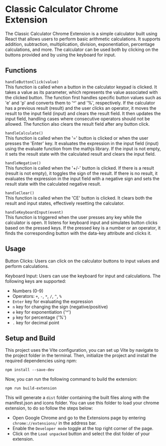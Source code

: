 # Classic Calculator Chrome Extension

The Classic Calculator Chrome Extension is a simple calculator built using React that allows users to perform basic arithmetic calculations. It supports addition, subtraction, multiplication, division, exponentiation, percentage calculations, and more. The calculator can be used both by clicking on the buttons provided and by using the keyboard for input.

## Functions

`handleButtonClick(value)`<br>
This function is called when a button in the calculator keypad is clicked. It takes a value as its parameter, which represents the value associated with the clicked button. The function first handles specific button values such as 'e' and 'p' and converts them to '^' and '%', respectively. If the calculator has a previous result (result) and the user clicks an operator, it moves the result to the input field (input) and clears the result field. It then updates the input field, handling cases where consecutive operators should not be allowed. The function also clears the result field after any button click.

`handleCalculate()`<br/>
This function is called when the '=' button is clicked or when the user presses the 'Enter' key. It evaluates the expression in the input field (input) using the evaluate function from the mathjs library. If the input is not empty, it sets the result state with the calculated result and clears the input field.

`handleNegative()`<br/>
This function is called when the '+/-' button is clicked. If there is a result (result is not empty), it toggles the sign of the result. If there is no result, it evaluates the expression in the input field with a negative sign and sets the result state with the calculated negative result.

`handleClear()`<br/>
This function is called when the 'CE' button is clicked. It clears both the result and input states, effectively resetting the calculator.

`handleKeyboardInput(event)`<br/>
This function is triggered when the user presses any key while the calculator is open. It listens for keyboard input and simulates button clicks based on the pressed keys. If the pressed key is a number or an operator, it finds the corresponding button with the data-key attribute and clicks it.

## Usage

Button Clicks: Users can click on the calculator buttons to input values and perform calculations.

Keyboard Input: Users can use the keyboard for input and calculations. The following keys are supported:
- Numbers (0-9)
- Operators: `+`, `-`, `*`, `/`, `^`, `%`
- `Enter` key for evaluating the expression
- `n` key for changing the sign (negative/positive)
- `e` key for exponentiation ('^')
- `p` key for percentage ('%')
- `.` key for decimal point

## Setup and Build

This project uses the Vite configuration, you can set up Vite by navigate to the project folder in the terminal. Then, initialize the project and install the required dependencies using npm:<br/>
```
npm install --save-dev
```

Now, you can run the following command to build the extension:<br/>
```
npm run build-extension
```

This will generate a `dist` folder containing the built files along with the manifest.json and icons folder. You can use this folder to load your chrome extension, to do so follow the steps below:
- Open Google Chrome and go to the Extensions page by entering `chrome://extensions/` in the address bar.
- Enable the `Developer mode` toggle at the top right corner of the page.
- Click on the `Load unpacked` button and select the dist folder of your extension.




